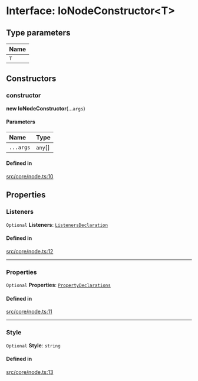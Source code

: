 # Interface: IoNodeConstructor<T\>

## Type parameters

| Name |
| :------ |
| `T` |

## Constructors

### constructor

**new IoNodeConstructor**(...`args`)

#### Parameters

| Name | Type |
| :------ | :------ |
| `...args` | `any`[] |

#### Defined in

[src/core/node.ts:10](https://github.com/io-gui/io/blob/main/src/core/node.ts#L10)

## Properties

### Listeners

 `Optional` **Listeners**: [`ListenersDeclaration`](../none#listenersdeclaration)

#### Defined in

[src/core/node.ts:12](https://github.com/io-gui/io/blob/main/src/core/node.ts#L12)

___

### Properties

 `Optional` **Properties**: [`PropertyDeclarations`](../none#propertydeclarations)

#### Defined in

[src/core/node.ts:11](https://github.com/io-gui/io/blob/main/src/core/node.ts#L11)

___

### Style

 `Optional` **Style**: `string`

#### Defined in

[src/core/node.ts:13](https://github.com/io-gui/io/blob/main/src/core/node.ts#L13)
